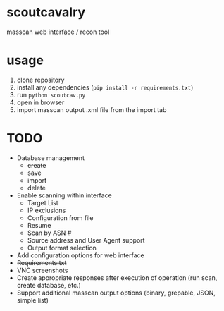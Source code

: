 # scoutcavalry
masscan web interface / recon tool

# usage
1. clone repository
2. install any dependencies (```pip install -r requirements.txt```)
3. run ```python scoutcav.py```
4. open in browser
5. import masscan output .xml file from the import tab

# TODO
* Database management 
    * ~~create~~ 
    * ~~save~~ 
    * import
    * delete
* Enable scanning within interface
    * Target List
    * IP exclusions
    * Configuration from file
    * Resume
    * Scan by ASN #
    * Source address and User Agent support
    * Output format selection
* Add configuration options for web interface
* ~~Requirements.txt~~
* VNC screenshots
* Create appropriate responses after execution of operation (run scan, create database, etc.)
* Support additional masscan output options (binary, grepable, JSON, simple list)
